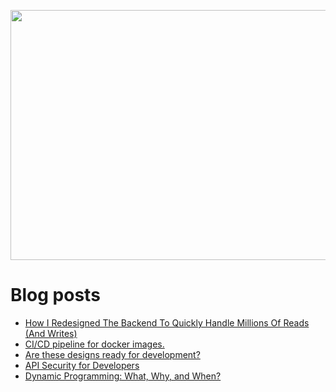 <p align="center">
  <img width="800" height="400" src="https://user-images.githubusercontent.com/64951136/116340604-a0bf5d80-a809-11eb-8a19-5a502ea7508c.png">
</p>

# Blog posts
<!-- daily.dev BOOKMARKS:START -->
- [How I Redesigned The Backend To Quickly Handle Millions Of Reads &lpar;And Writes&rpar;](https://app.daily.dev/posts/2wGgqfYGq?utm_source=rss&utm_medium=bookmarks&utm_campaign=wUZhvhvumOE4H7BNYF6qw)
- [CI/CD pipeline for docker images.](https://app.daily.dev/posts/tWWkvYnyo?utm_source=rss&utm_medium=bookmarks&utm_campaign=wUZhvhvumOE4H7BNYF6qw)
- [Are these designs ready for development?](https://app.daily.dev/posts/NrCJSEifh?utm_source=rss&utm_medium=bookmarks&utm_campaign=wUZhvhvumOE4H7BNYF6qw)
- [API Security for Developers](https://app.daily.dev/posts/iR1NyXF3q?utm_source=rss&utm_medium=bookmarks&utm_campaign=wUZhvhvumOE4H7BNYF6qw)
- [Dynamic Programming: What, Why, and When?](https://app.daily.dev/posts/9JrtU87JB?utm_source=rss&utm_medium=bookmarks&utm_campaign=wUZhvhvumOE4H7BNYF6qw)
<!-- daily.dev BOOKMARKS:END -->
